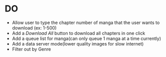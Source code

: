 # DO 
- Allow user to type the chapter number of manga that the user wants to download (ex: 1-500)
- Add a *Download All* button to download all chapters in one click
- Add a queue list for manga(can only queue 1 manga at a time currently)
- Add a data server mode(lower quality images for slow internet)
- Filter out by Genre
